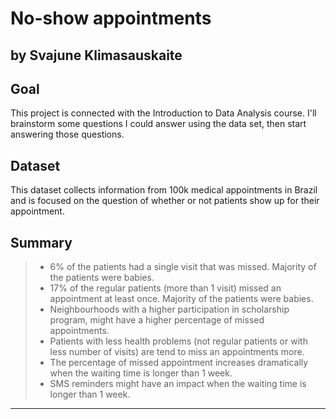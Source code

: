 # No-show appointments
## by Svajune Klimasauskaite


## Goal

This project is connected with the Introduction to Data Analysis course. I'll brainstorm some questions I could answer using the data set, then start answering those questions.

## Dataset

This dataset collects information from 100k medical appointments in Brazil and is focused on the question of whether or not patients show up for their appointment. 

## Summary

> * 6% of the patients had a single visit that was missed. Majority of the patients were babies.
> * 17% of the regular patients (more than 1 visit) missed an appointment at least once. Majority of the patients were babies.
> * Neighbourhoods with a higher participation in scholarship program, might have a higher percentage of missed appointments.
> * Patients with less health problems (not regular patients or with less number of visits) are tend to miss an appointments more.
> * The percentage of missed appointment increases dramatically when the waiting time is longer than 1 week.
> * SMS reminders might have an impact when the waiting time is longer than 1 week. 

----------
